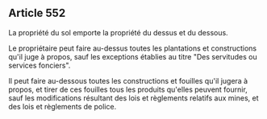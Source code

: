 Article 552
----
La propriété du sol emporte la propriété du dessus et du dessous.

Le propriétaire peut faire au-dessus toutes les plantations et constructions
qu'il juge à propos, sauf les exceptions établies au titre "Des servitudes ou
services fonciers".

Il peut faire au-dessous toutes les constructions et fouilles qu'il jugera à
propos, et tirer de ces fouilles tous les produits qu'elles peuvent fournir,
sauf les modifications résultant des lois et règlements relatifs aux mines, et
des lois et règlements de police.
